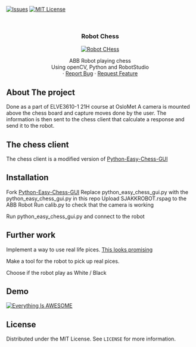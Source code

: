 <!-- PROJECT SHIELDS -->
<!--
*** I'm using markdown "reference style" links for readability.
*** Reference links are enclosed in brackets [ ] instead of parentheses ( ).
*** See the bottom of this document for the declaration of the reference variables
*** for contributors-url, forks-url, etc. This is an optional, concise syntax you may use.
*** https://www.markdownguide.org/basic-syntax/#reference-style-links
-->

[![Issues][issues-shield]][issues-url]
[![MIT License][license-shield]][license-url]




<!-- PROJECT LOGO -->
<br />
<h3 align="center">Robot Chess</h3>
<p align="center">
  <a href="https://github.com/buzzCraft/RobTek-prosjekt/">
    <img src="img/header.jpeg" alt="Robot CHess" width="auto" height="auto">
  </a>

  

  <p align="center">
    ABB Robot playing chess<br \>Using openCV, Python and RobotStudio
    <br />
    ·
    <a href="https://github.com/buzzCraft/RobTek-prosjekt/issues">Report Bug</a>
    ·
    <a href="https://github.com/buzzCraft/RobTek-prosjekt/issues">Request Feature</a>
  </p>



<!-- ABOUT THE PROJECT -->
## About The project

Done as a part of ELVE3610-1 21H course at OsloMet
A camera is mounted above the chess board and capture moves done by the user. 
The information is then sent to the chess client that calculate a response and send it to the robot.

## The chess client
The chess client is a modified version of [Python-Easy-Chess-GUI][Chess]

## Installation
Fork [Python-Easy-Chess-GUI][Chess]
Replace python_easy_chess_gui.py with the python_easy_chess_gui.py in this repo
Upload SJAKKROBOT.rspag to the ABB Robot
Run calib.py to check that the camera is working

Run python_easy_chess_gui.py and connect to the robot

## Further work
Implement a way to use real life pices. [This looks promising][real]

Make a tool for the robot to pick up real pices.

Choose if the robot play as White / Black

## Demo


[![Everything Is AWESOME](https://yt-embed.herokuapp.com/embed?v=svgM8sdBHIU)](https://www.youtube.com/watch?v=svgM8sdBHIU "RoboChess")

<!-- LICENSE -->
## License

Distributed under the MIT License. See `LICENSE` for more information.






<!-- MARKDOWN LINKS & IMAGES -->
<!-- https://www.markdownguide.org/basic-syntax/#reference-style-links -->
[issues-shield]: https://img.shields.io/github/issues/buzzCraft/RobTek-prosjekt.svg?style=for-the-badge
[issues-url]: https://github.com/buzzCraft/RobTek-prosjekt/issues
[license-shield]: https://img.shields.io/github/license/othneildrew/Best-README-Template.svg?style=for-the-badge
[license-url]: https://github.com/buzzCraft/Dave3625-21-Lab/blob/main/Lab1/LICENSE

[chess]: https://github.com/fsmosca/Python-Easy-Chess-GUI
[real]: https://github.com/davidmallasen/LiveChess2FEN


